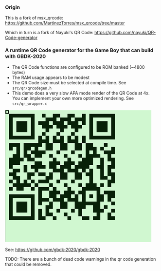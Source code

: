 ### Origin
This is a fork of msx_qrcode: 
https://github.com/MartinezTorres/msx_qrcode/tree/master

Which in turn is a fork of Nayuki's QR Code:
https://github.com/nayuki/QR-Code-generator

### A runtime QR Code generator for the Game Boy that can build with GBDK-2020

- The QR Code functions are configured to be ROM banked (~4800 bytes)
- The RAM usage appears to be modest
- The QR Code size must be selected at compile time. See `src/qr/qrcodegen.h`
- This demo does a very slow APA mode render of the QR Code at 4x. You can implement your own more optimized rendering. See `src/qr_wrapper.c`

![Game Boy QR Code Example](/gameboy_qrcode_screenshot.png)

See: https://github.com/gbdk-2020/gbdk-2020

TODO: There are a bunch of dead code warnings in the qr code generation that could be removed.


